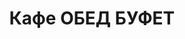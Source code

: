 ---
layout: lunch
title: "Кафе ОБЕД БУФЕТ"
description: "<b>Адрес:</b> проспект Жукова 44 (ТЦ Аутлето), второй этаж <br> <b>Режим работы:</b> ежедневно с 10.00 до 18.00<br> <a href='/menu/Меню 23.10.18.docx' download class='text-small-center'>Меню на 23 октября</a>  <br><hr> Закажите свой обед с доставкой в офис или на дом со скидкой 10%."
subdescription1: "Читайте [условия доставки](/delivery/ 'Условия доставки | ХаусФреш')"
metadescription: "Кафе ОБЕД БУФЕТ на Жукова: адрес, режим работы. Заказать Горячий Комплексный Обед в Офис. Самое вкусное обеденное меню. Доступные цены, Скидки. Организация Корпоративного Питания. Доставка обедов в офис и на дом"
metakeywords: "Кафе ОБЕД БУФЕТ на Жукова: адрес, режим работы. Заказ домашних комплексных обедов: Салаты, Супы, Вторые блюда, Гарниры, Хлеб, Выпечка, Напитки. Корпоративное питание. Доставка обедов в офис Минск"
sitetitle: "Кафе ОБЕД БУФЕТ 🥗 (Комплексные Обеды) | Доставка в Офис"
weekMenu:
- weekDay: Открыт приём заказов на Понедельник
  day: 22 октября
  validFromOrderDate: "2018-10-19 11:00:00"
  validToOrderDate: "2018-10-22 10:59:59"
  courses:
  - title: Салаты
    items:
    - title: Салат–коктейль «Мимоза» 
      id: 21	
      ingredients: консерва рыбная, сыр, яйцо, майонез
      weight: 150
      price: 3.15
    - title: Салат овощной с семгой
      id: 22
      ingredients: капуста пекинская, помидор, огурец, семга слабосоленая, заправка
      weight: 150
      price: 4.10
    - title: Салат из птицы с грибами
      id: 23
      ingredients: птица отварная, овощи отварные, грибы, майонез
      weight: 150
      price: 2.65
  - title: Супы
    items:  
    - title: Суп перловый с грибами
      id: 24
      ingredients: 
      weight: 250/20
      price: 1.85
    - title: Суп-пюре из разных овощей с сухариками
      id: 25
      ingredients: 
      weight: 250/10
      price: 2.40
  - title: Вторые блюда
    items:
    - title: Рыба, тушенная в томате с овощами   
      id: 26
      ingredients: рыба хек, специи, овощи тушеные, соус
      weight: 150
      price: 3.40
    - title: Голубцы любительские
      id: 27
      ingredients: свинина, говядина, специи
      weight: 230/50
      price: 3.65
    - title: Птица в соусе терияки  
      id: 28
      ingredients: птица, соус, специи
      weight: 170
      price: 4.90
    - title: Рулетики из свинины с огурцом
      id: 29
      ingredients: свинина, огурец маринованный, морковь, сыр, специи
      weight: 170
      price: 4.70
  - title: Гарниры
    items:
    - title: Картофель отварной
      id: 30
      ingredients: 
      weight: 150
      price: 0.90
    - title: Овощи запеченные «Калейдоскоп»
      id: 31
      ingredients: 
      weight: 150
      price: 1.55
- weekDay: Открыт приём заказов на Вторник
  day: 23 октября 
  validFromOrderDate: "2018-10-22 11:00:00"
  validToOrderDate: "2018-10-23 10:59:59"
  courses:
  - title: Салаты
    items:
    - title: Салат «Праздничный» 
      id: 32
      ingredients: говядина отварная, морковь, огурец консервированный, майонез
      weight: 150
      price: 3.15
    - title: Салат «Цезарь с птицей»
      id: 33
      ingredients: птица, овощи свежие, сыр, майонез
      weight: 200
      price: 3.45
    - title: Салат из помидоров, капусты и сладкого перца
      id: 34
      ingredients: помидор свежий, капуста белокочанная, перец свежий, майонез
      weight: 150
      price: 2.15
  - title: Супы
    items:  
    - title: Борщ Украинский
      id: 35
      ingredients: 
      weight: 250/20
      price: 1.95
    - title: Суп-пюре из свежих грибов
      id: 36
      ingredients: 
      weight: 250
      price: 2.45
  - title: Вторые блюда
    items:
    - title: Бифштекс «Смак»
      id: 37
      ingredients: птица, специи
      weight: 95
      price: 3.20
    - title: Печень по-строгановски
      id: 38
      ingredients: печень говяжья, специи, соус
      weight: 75/75
      price: 3.10
    - title: Птица запеченная с помидорами
      id: 39
      ingredients: птица, помидор, сыр, специи
      weight: 100
      price: 3.45
    - title: Паста Болоньез
      id: 40
      ingredients: паста, свинина, овощи, специи, соус
      weight: 360
      price: 5.10
  - title: Гарниры
    items:
    - title: Картофель отварной
      id: 41
      ingredients: 
      weight: 150
      price: 0.90
    - title: Каша гречневая рассыпчатая
      id: 42
      ingredients: 
      weight: 150
      price: 0.85
- weekDay: Открыт приём заказов на Среду
  day: 17 октября
  validFromOrderDate: "2018-10-16 11:00:00"
  validToOrderDate: "2018-10-17 10:59:59"
  courses:
  - title: Салаты
    items:
    - title: Салат «Цезарь с птицей»
      id: 43
      ingredients: птица, овощи свежие, сыр, майонез
      weight: 200
      price: 3.45
    - title: Салат «Дружба»
      id: 44
      ingredients: капуста, кукуруза консервированная, морковь, яблоко, крабовые палочки, майонез
      weight: 150
      price: 2.15
    - title: Винегрет с фасолью
      id: 45
      ingredients: овощи отварные, овощи маринованные, фасоль, заправка
      weight: 150
      price: 1.95
  - title: Супы
    items:  
    - title: Рассольник Ленинградский
      id: 46
      ingredients: 
      weight: 250/20
      price: 2.15
    - title: Суп рисовый с мясными фрикадельками
      id: 47
      ingredients: 
      weight: 250/25
      price: 2.15
  - title: Вторые блюда
    items:
    - title: Горбуша жареная       
      id: 48
      ingredients: рыба, специи
      weight: 120
      price: 3.45
    - title: Мясо, жаренное крупным куском
      id: 49
      ingredients: свинина, специи
      weight: 100
      price: 3.60
    - title: Соте из птицы с овощами    
      id: 50
      ingredients: филе птицы, овощи, специи
      weight: 170
      price: 4.20
  - title: Гарниры
    items:
    - title: Овощи запеченные «Калейдоскоп»
      id: 52
      ingredients: 
      weight: 150
      price: 1.55
    - title: Картофель жареный
      id: 53
      ingredients: 
      weight: 150
      price: 1.65
- weekDay: Открыт приём заказов на Четверг
  day: 18 октября
  validFromOrderDate: "2018-10-17 11:00:00"
  validToOrderDate: "2018-10-18 10:59:59"
  courses:
  - title: Салаты
    items:
    - title: Салат овощной с колбасой
      id: 54
      ingredients: колбаса, овощи отварные, майонез
      weight: 150
      price: 2.45
    - title: Салат «Греческий»
      id: 55
      ingredients: огурец свежий, помидор свежий, перец свежий, оливки, заправка
      weight: 200
      price: 3.65
    - title: Салат из белокочанной капусты со свеклой и морковью
      id: 56
      ingredients: капуста, свекла, морковь, заправка
      weight: 150
      price: 1.50
  - title: Супы
    items:  
    - title: Солянка сборная мясная
      id: 57
      ingredients: 
      weight: 250/30
      price: 2.95
    - title: Щи из свежей капусты с картофелем
      id: 58
      ingredients: 
      weight: 250/20
      price: 1.95
  - title: Вторые блюда
    items:
    - title: Рыба по-гречески
      id: 59
      ingredients: рыба, овощи, сыр, специи
      weight: 185
      price: 4.20
    - title: Свинина, запеченная с сыром
      id: 60
      ingredients: свинина, сыр, специи
      weight: 100
      price: 3.70
    - title: Котлета «Папараць-кветка»
      id: 61
      ingredients: птица, сыр, специи
      weight: 105
      price: 3.60
  - title: Гарниры
    items:
    - title: Каша рассыпчатая рисовая
      id: 63
      ingredients: 
      weight: 150
      price: 0.85
    - title: Рагу овощное
      id: 64
      ingredients: 
      weight: 200
      price: 1.35
- weekDay: Открыт приём заказов на Пятницу
  day: 19 октября
  validFromOrderDate: "2018-10-18 11:00:00"
  validToOrderDate: "2018-10-19 10:59:59"
  courses:
  - title: Салаты
    items:
    - title: Салат «Слоеный»
      id: 65
      ingredients: овощи свежие, яйцо, сыр, майонез
      weight: 150
      price: 2.60
    - title: Салат «Хрустящий»
      id: 66
      ingredients: капуста пекинская, ветчина, сухарики, заправка
      weight: 150
      price: 2.45
    - title: Салат из свежих помидоров и огурцов
      id: 67
      ingredients: овощи свежие, заправка
      weight: 150
      price: 2.20
  - title: Супы
    items:  
    - title: Щи ленивые с грибами
      id: 68
      ingredients: 
      weight: 250/20
      price: 1.85
    - title: Суп-харчо
      id: 69
      ingredients: 
      weight: 250
      price: 2.85
  - title: Вторые блюда
    items:
    - title: Биточки рыбные
      id: 70
      ingredients: рыба, специи
      weight: 125
      price: 2.95
    - title: Гуляш из свинины
      id: 71
      ingredients: свинина, специи
      weight: 75/75
      price: 3.30
    - title: Филе птицы в сыре
      id: 72	
      ingredients: птица, сыр, специи
      weight: 130
      price: 3.45
    - title: Паста с курицей и грибами
      id: 73	
      ingredients: птица, макаронные изделия, грибы, соус, специи
      weight: 360
      price: 6.20
  - title: Гарниры
    items:
    - title: Каша рассыпчатая с грибами и луком гречневая
      id: 74
      ingredients: 
      weight: 150
      price: 1.10
    - title: Картофельное пюре
      id: 75
      ingredients: 
      weight: 150
      price: 0.95
sharedCourses:
- title: Хлеб
  items:
  - title: Хлеб белый
    id: 1111
    ingredients: 
    weight: 40
    price: 0.10
  - title: Хлеб тёмный
    id: 1112    
    ingredients: 
    weight: 40
    price: 0.10
  - title: Хлеб белый (2 порции)
    id: 1113
    ingredients: 
    weight: 80
    price: 0.20
  - title: Хлеб тёмный (2 порции)
    id: 1114    
    ingredients: 
    weight: 80
    price: 0.20
- title: Соусы
  items:
  - title: Сметана
    id: 1140
    ingredients: 
    weight: 50
    price: 0.50
  - title: Кетчуп томатный
    id: 1141    
    ingredients: 
    weight: 50
    price: 0.50
  - title: Майонез
    id: 1142
    ingredients: 
    weight: 50
    price: 0.50
- title: Выпечка
  items:
  - title: Торт «Ореховый Сара Бернар»
    id: 1115    
    ingredients: 
    weight: 100
    price: 2.00
  - title: Торт «Шоколоадный Брауни»
    id: 1116    
    ingredients: 
    weight: 83
    price: 2.00
  - title: Сметанник
    id: 1117    
    ingredients: 
    weight: 75
    price: 0.85
  - title: Булочка чайная с творогом
    id: 1118    
    ingredients: 
    weight: 50
    price: 0.65
  - title: Маффин в ассортименте
    id: 1119    
    ingredients: 
    weight: 115
    price: 1.50
  - title: Круассан с шоколадом
    id: 1120    
    ingredients: 
    weight: 50
    price: 1.10
  - title: Круассан со сгущёнкой
    id: 1121    
    ingredients: 
    weight: 50
    price: 1.10
  - title: Слойка с вишней
    id: 1122    
    ingredients: 
    weight: 75
    price: 1.10
  - title: Слойка со сгущёнкой
    id: 1123    
    ingredients: 
    weight: 75
    price: 1.10
  - title: Слойка с сыром
    id: 1124    
    ingredients: 
    weight: 75
    price: 1.10
- title: Напитки
  items:
  - title: Холодный чай Фьюз Ти
    id: 1133
    ingredients: 
    weight: 500
    price: 2.50
  - title: Напиток Кока-Кола
    id: 1134
    ingredients: 
    weight: 500
    price: 2.00
  - title: Напиток Спрайт
    id: 1135
    ingredients: 
    weight: 500
    price: 2.00
  - title: Напиток Фанта Апельсин
    id: 1136
    ingredients: 
    weight: 500
    price: 2.00
  - title: Питьевая вода Бонаква
    id: 1137
    ingredients: 
    weight: 500
    price: 1.50
---